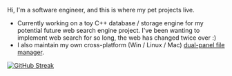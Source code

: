 Hi, I'm a software engineer, and this is where my pet projects live.

* Currently working on a toy C++ database / storage engine for my potential future web search engine project. I've been wanting to implement web search for so long, the web has changed twice over :)
* I also maintain my own cross-platform (Win / Linux / Mac) [dual-panel file manager](https://github.com/VioletGiraffe/file-commander).


[![GitHub Streak](https://streak-stats.demolab.com/?user=DenverCoder1)](https://git.io/streak-stats)
